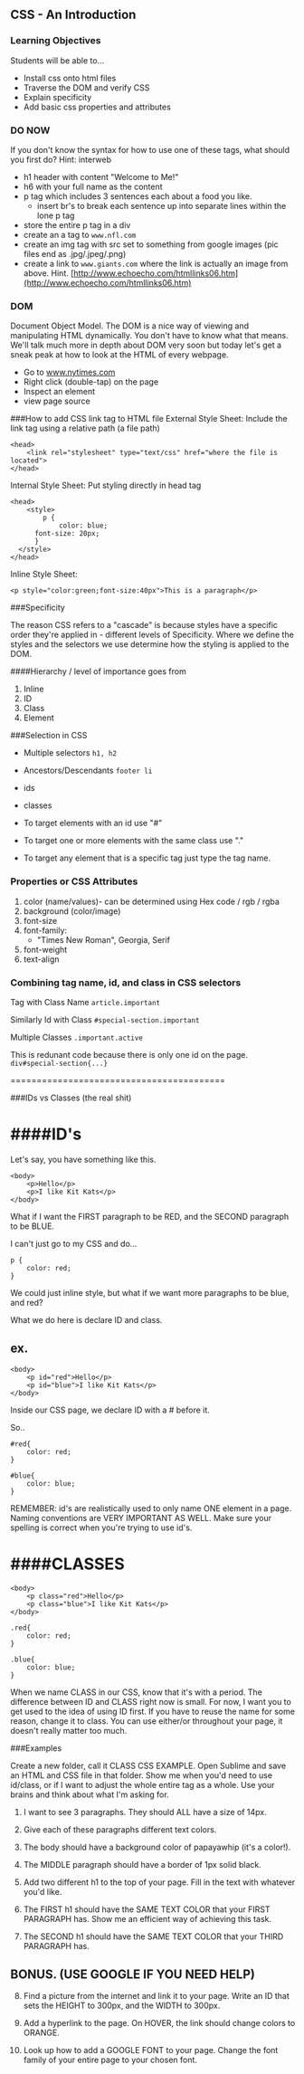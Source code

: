 ## CSS - An Introduction

### Learning Objectives

Students will be able to...

- Install css onto html files
- Traverse the DOM and verify CSS
- Explain specificity
- Add basic css properties and attributes

### DO NOW
If you don't know the syntax for how to use one of these tags, what should you first do?  Hint: interweb
- h1 header with content "Welcome to Me!"
- h6 with your full name as the content
- p tag which includes 3 sentences each about a food you like.
	- insert br's to break each sentence up into separate lines within the lone p tag
- store the entire p tag in a div
- create an a tag to `www.nfl.com`
- create an img tag with src set to something from google images (pic files end as .jpg/.jpeg/.png)
- create a link to `www.giants.com` where the link is actually an image from above. Hint. [http://www.echoecho.com/htmllinks06.htm](http://www.echoecho.com/htmllinks06.htm)

### DOM
Document Object Model. The DOM is a nice way of viewing and manipulating HTML dynamically. You don't have to know what that means. We'll talk much more in depth about DOM very soon but today let's get a sneak peak at how to look at the HTML of every webpage.

- Go to www.nytimes.com
- Right click (double-tap) on the page
- Inspect an element
- view page source


###How to add CSS link tag to HTML file
External Style Sheet: Include the link tag using a relative path (a file path)

```
<head>
	<link rel="stylesheet" type="text/css" href="where the file is located">
</head>
```
Internal Style Sheet: Put styling directly in head tag

```
<head>
	<style>
		p {
			color: blue;
      font-size: 20px;
      }
  </style>
</head>
```

Inline Style Sheet:   

```<p style="color:green;font-size:40px">This is a paragraph</p>``` 

###Specificity 

The reason CSS refers to a "cascade" is because styles have a specific order they're applied in - different levels of Specificity.  Where we define the styles and the selectors we use determine how the styling is applied to the DOM.

####Hierarchy / level of importance goes from
1. Inline 
2. ID
3. Class
4. Element 

###Selection in CSS
- Multiple selectors ```h1, h2```
- Ancestors/Descendants ```footer li```
- ids
- classes 

- To target elements with an id use "#"
- To target one or more elements with the same class use "."
- To target any element that is a specific tag just type the tag name.

### Properties or CSS Attributes
1. color (name/values)- can be determined using Hex code / rgb / rgba
1. background (color/image)
1. font-size
1. font-family: 
	- "Times New Roman", Georgia, Serif
1. font-weight
1. text-align

### Combining tag name, id, and class in CSS selectors

Tag with Class Name ```article.important```

Similarly Id with Class ```#special-section.important```

Multiple Classes ```.important.active```

This is redunant code because there is only one id on the page.  
```div#special-section{...}```


=========================================

###IDs vs Classes (the real shit)

####ID's
========

Let's say, you have something like this.

```
<body>
	<p>Hello</p>
	<p>I like Kit Kats</p>
</body>
```

What if I want the FIRST paragraph to be RED, and the SECOND paragraph to be BLUE.

I can't just go to my CSS and do...

```
p {
	color: red;
}
```

We could just inline style, but what if we want more paragraphs to be blue, and red?

What we do here is declare ID and class.

ex.
---
```
<body>
	<p id="red">Hello</p>
	<p id="blue">I like Kit Kats</p>
</body>
```

Inside our CSS page, we declare ID with a # before it.  

So..

```
#red{
	color: red;
}

#blue{
	color: blue;
}
```

REMEMBER: id's are realistically used to only name ONE element in a page.  Naming conventions are VERY IMPORTANT AS WELL.  Make sure your spelling is correct when you're trying to use id's.

####CLASSES
=========
```
<body>
	<p class="red">Hello</p>
	<p class="blue">I like Kit Kats</p>
</body>
```

```
.red{
	color: red;
}

.blue{
	color: blue;
}
```

When we name CLASS in our CSS, know that it's with a period.  The difference between ID and CLASS right now is small.  For now, I want you to get used to the idea of using ID first.  If you have to reuse the name for some reason, change it to class.  You can use either/or throughout your page, it doesn't really matter too much.

###Examples

Create a new folder, call it CLASS CSS EXAMPLE.  Open Sublime and save an HTML and CSS file in that folder.  Show me when you'd need to use id/class, or if I want to adjust the whole entire tag as a whole.  Use your brains and think about what I'm asking for.

1. I want to see 3 paragraphs.  They should ALL have a size of 14px. 

2. Give each of these paragraphs different text colors.

3. The body should have a background color of papayawhip (it's a color!).

4. The MIDDLE paragraph should have a border of 1px solid black.  

5. Add two different h1 to the top of your page.  Fill in the text with whatever you'd like.

6. The FIRST h1 should have the SAME TEXT COLOR that your FIRST PARAGRAPH has.  Show me an efficient way of achieving this task.

7. The SECOND h1 should have the SAME TEXT COLOR that your THIRD PARAGRAPH has.

BONUS. (USE GOOGLE IF YOU NEED HELP)
-------------

8. Find a picture from the internet and link it to your page.  Write an ID that sets the HEIGHT to 300px, and the WIDTH to 300px.

9. Add a hyperlink to the page.  On HOVER, the link should change colors to ORANGE.

10. Look up how to add a GOOGLE FONT to your page.  Change the font family of your entire page to your chosen font.
	

